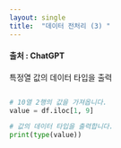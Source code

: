 ```yaml
---
layout: single
title:  "데이터 전처리 (3) "
---
```



#### 출처 : ChatGPT

특정열 값의 데이터 타입을 출력


```python

# 10열 2행의 값을 가져옵니다.
value = df.iloc[1, 9]

# 값의 데이터 타입을 출력합니다.
print(type(value))
```
